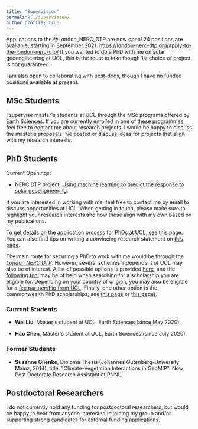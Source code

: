 ```yaml
---
title: "Supervision"
permalink: /supervision/
author_profile: true
---
```


Applications to the @London_NERC_DTP are now open!
24 positions are available, starting in September 2021. https://london-nerc-dtp.org/apply-to-the-london-nerc-dtp/
If you wanted to do a PhD with me on solar geoengineering at UCL, this is the route to take though 1st choice of project is not guaranteed.

I am also open to collaborating with post-docs, though I have no funded positions available at present.

## MSc Students

I supervise master's students at UCL through the MSc programs offered by Earth Sciences. If you are currently enrolled in one of these programmes, feel free to contact me about research projects. I would be happy to discuss the master's proposals I've posted or discuss ideas for projects that align with my research interests.

## PhD Students

Current Openings:
* NERC DTP project: [Using machine learning to predict the response to solar geoengineering](https://london-nerc-dtp.org/2020/07/27/using-machine-learning-to-predict-the-response-to-solar-geoengineering/).

If you are interested in working with me, feel free to contact me by email to discuss opportunities at UCL. When getting in touch, please make sure to highlight your research interests and how these align with my own based on my publications.

To get details on the application process for PhDs at UCL, see [this page](https://www.ucl.ac.uk/prospective-students/graduate/applying-graduate-study/what-you-need-complete-application). You can also find tips on writing a convincing research statement on [this page](https://www.ucl.ac.uk/prospective-students/graduate/sites/prospective-students_graduate/files/potential-supervisor.pdf).

The main route for securing a PhD to work with me would be through the [*London NERC DTP*](https://london-nerc-dtp.org/apply-to-the-london-nerc-dtp/). However, several schemes independent of UCL may also be of interest. A list of possible options is provided [here](https://www.ucl.ac.uk/scholarships/funding-students-postgraduate-research-courses#charities), and the [following tool](https://www.ucl.ac.uk/scholarships/scholarships-finder) may be of help when searching for a scholarship you are eligible for. Depending on your country of origion, you may also be eligible for a [fee partnership from UCL](https://www.ucl.ac.uk/scholarships/fee-partnerships). Finally, one other option is the commonwealth PhD scholarships; see [this page](http://cscuk.dfid.gov.uk/apply/phd-scholarships-high-income-countries/) or [this page](http://cscuk.dfid.gov.uk/apply/phd-scholarships-least-developed-countries-and-fragile-states/)).

### Current Students

* **Wei Liu**, Master's student at UCL, Earth Sciences (since May 2020).

* **Hao Chen**, Master's student at UCL, Earth Sciences (since July 2020).

### Former Students

* **Susanne Glienke**, Diploma Thesis (Johannes Gutenberg-University Mainz, 2014), title: "Climate-Vegetation Interactions in GeoMIP". Now Post Doctorate Research Assistant at PNNL.

## Postdoctoral Researchers

I do not currently hold any funding for postdoctoral researchers, but would be happy to hear from anyone interested in joining my group and/or supporting strong candidates for external funding applications.
